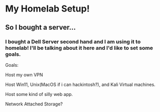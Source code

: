 <h1>My Homelab Setup!</h1>
<h2>So I bought a server...</h2>
<h3>I bought a Dell Server second hand and I am using it to homelab! I'll be talking about it here and I'd like to set some goals.</h3>
<p>Goals:</p>
<p>Host my own VPN</p>
<p>Host Win11, Unix(MacOS if i can hackintosh?), and Kali Virtual machines. </p></p>
<p>Host some kind of silly web app.</p>
<p>Network Attached Storage?</p>
